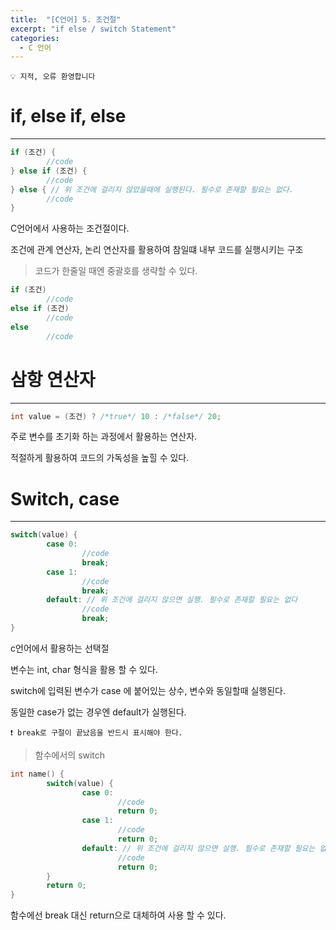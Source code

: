 ```yaml
---
title:  "[C언어] 5. 조건절"
excerpt: "if else / switch Statement"
categories:
  - C 언어
---
```

```
💡 지적, 오류 환영합니다
```

# if, else if, else
---

```c
if (조건) {
		//code
} else if (조건) {
		//code
} else { // 위 조건에 걸리지 않았을때에 실행된다. 필수로 존재할 필요는 없다.
		//code
}
```

C언어에서 사용하는 조건절이다. 

조건에 관계 연산자, 논리 연산자를 활용하여 참일떄 내부 코드를 실행시키는 구조

> 코드가 한줄일 때엔 중괄호를 생략할 수 있다.
> 

```c
if (조건) 
		//code
else if (조건) 
		//code
else 
		//code

```

# 삼항 연산자
---
```c
int value = (조건) ? /*true*/ 10 : /*false*/ 20;
```

주로 변수를 초기화 하는 과정에서 활용하는 연산자.

적절하게 활용하여 코드의 가독성을 높힐 수 있다.

# Switch, case
---
```c
switch(value) {
		case 0:
				//code
				break;
		case 1:
				//code
				break;
		default: // 위 조건에 걸리지 않으면 실행. 필수로 존재할 필요는 없다
				//code
				break;
}
```

c언어에서 활용하는 선택절

변수는 int, char 형식을 활용 할 수 있다.

switch에 입력된 변수가 case 에 붙어있는 상수, 변수와 동일할때 실행된다.

동일한 case가 없는 경우엔 default가 실행된다.

```
❗ break로 구절이 끝났음을 반드시 표시해야 한다.
```

> 함수에서의 switch
> 

```c
int name() {
		switch(value) {
				case 0:
						//code
						return 0;
				case 1:
						//code
						return 0;
				default: // 위 조건에 걸리지 않으면 실행. 필수로 존재할 필요는 없다
						//code
						return 0;
		}
		return 0;
}
```

함수에선 break 대신 return으로 대체하여 사용 할 수 있다.